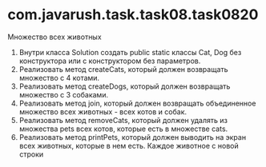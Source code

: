 # com.javarush.task.task08.task0820
Множество всех животных

1. Внутри класса Solution создать public static классы Cat, Dog без конструктора или с конструктором без параметров.
2. Реализовать метод createCats, который должен возвращать множество с 4 котами.
3. Реализовать метод createDogs, который должен возвращать множество с 3 собаками.
4. Реализовать метод join, который должен возвращать объединенное множество всех животных - всех котов и собак.
5. Реализовать метод removeCats, который должен удалять из множества pets всех котов, которые есть в множестве cats.
6. Реализовать метод printPets, который должен выводить на экран всех животных, которые в нем есть.
Каждое животное с новой строки
